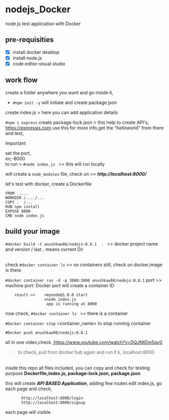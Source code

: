 # nodejs_Docker
node.js test application with Docker
## pre-requisities 
- [x] install docker desktop 
- [x] install node.js 
- [x] code editor-visual studio 

## work flow
create a folder anywhere you want and go inside it,

- ```#npm init -y```
will initiate and create package.json

create index.js > 
here you can add application details

```#npm i express```
create package-lock.json  > this help to create API's,
https://expressjs.com use this for more info,get the "helloworld" from there and test,
> [!IMPORTANT]
> set the port,
             <br>ex;-8000</br>
to run >
            ```#node index.js ```   >> this will run locally
            
will create a  `node_modules` file,
check on >> ***http://localhost:8000/***

let's test with docker,
    create a Dockerfile
```            
FROM  ....
WORKDIR /..../...
COPY .  /...
RUN npm install
EXPOSE 8000
CMD node index.js
```

## build your image

```#docker build -t anushkaw98/nodejs:0.0.1  . ``` >> docker project name and version  / last 
***.***  means current Dir</br>

<br>check ```#docker container ls``` >> no containers still,
check on docker,image is there</br>

```#docker container run -d -p 3000:3000 anushkaw98/nodejs:0.0.1```
port >> machine port: Docker port
will create a container ID
```
    result >>    >mynode@1.0.0 start
                 >node index.js
                  app is running at 8000
 ```                 
now check,
```#docker container ls ``` >>  there is a container

```#Docker container stop``` <container_name>
to stop running container

```#Docker push anushkaw98/nodejs:0.0.1```

all  in one video,check ,https://www.youtube.com/watch?v=DQJNtDm5qy0

> to check, pull from docker hub again and run it k,  localhost:8000



######
inside this repo all files included, you can copy and check for testing purpose
**Dockerfile,index.js, package-lock.json, package.json**

this will create ***API BASED Application***, adding few routes edit index.js,
go each page and check,

           
           http://localhost:8000/login
           http://localhost:8000/signup
each page will visible           







          
